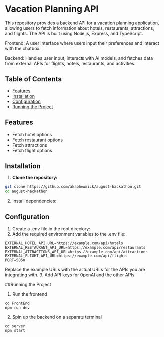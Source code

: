 # Vacation Planning API

This repository provides a backend API for a vacation planning application, allowing users to fetch information about hotels, restaurants, attractions, and flights. The API is built using Node.js, Express, and TypeScript.

Frontend: A user interface where users input their preferences and interact with the chatbox.

Backend: Handles user input, interacts with AI models, and fetches data from external APIs for flights, hotels, restaurants, and activities.

## Table of Contents

- [Features](#features)
- [Installation](#installation)
- [Configuration](#configuration)
- [Running the Project](#running-the-project)

## Features

- Fetch hotel options
- Fetch restaurant options
- Fetch attractions
- Fetch flight options

## Installation

1. **Clone the repository:**

```bash
git clone https://github.com/akabhowmick/august-hackathon.git
cd august-hackathon
```

2. Install dependencies:

## Configuration

1. Create a .env file in the root directory:
2. Add the required environment variables to the .env file:

```
EXTERNAL_HOTEL_API_URL=https://example.com/api/hotels
EXTERNAL_RESTAURANT_API_URL=https://example.com/api/restaurants
EXTERNAL_ATTRACTIONS_API_URL=https://example.com/api/attractions
EXTERNAL_FLIGHT_API_URL=https://example.com/api/flights
PORT=5050
```

Replace the example URLs with the actual URLs for the APIs you are integrating with. 3. Add API keys for OpenAI and the other APIs

##Running the Project

1. Run the frontend

```
cd FrontEnd
npm run dev
```

2. Spin up the backend on a separate terminal

```
cd server
npm start
```
